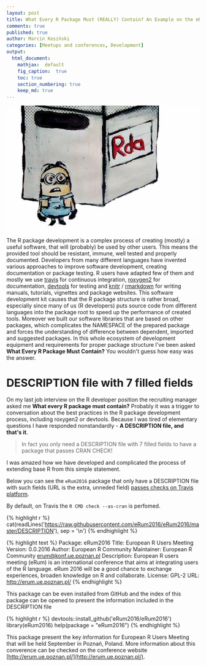 ```yaml
---
layout: post
title: What Every R Package Must (REALLY) Contain? An Example on the eRum2016 Package
comments: true
published: true
author: Marcin Kosiński
categories: [Meetups and conferences, Development]
output:
  html_document:
    mathjax:  default
    fig_caption:  true
    toc: true
    section_numbering: true
    keep_md: true
---
```


<img src="/images/fulls/what.jpg" class="fit image"> The R package development is a complex process of creating (mostly) a useful software, that will (probably) be used by other users. This means the provided tool should be resistant, immune, well tested and properly documented. Developers from many different languages have invented various approaches to improve software development, creating documentation or package testing. R users have adapted few of them and mostly we use [travis](https://travis-ci.org/) for continuous integration, [roxygen2](https://cran.r-project.org/web/packages/roxygen2/index.html) for documentation, [devtools](https://github.com/hadley/devtools) for testing and [knitr](http://yihui.name/knitr/) / [rmarkdown](http://rmarkdown.rstudio.com/) for writing manuals, tutorials, vignettes and package websites. This software development kit causes that the R package structure is rather broad, especially since many of us (R developers) puts source code from different languages into the package root to speed up the performance of created tools. Moreover we built our software libraries that are based on other packages, which complicates the NAMESPACE of the prepared package and forces the understanding of difference between dependent, imported and suggested packages. In this whole ecosystem of development equipment and requirements for proper package structure I've been asked **What Every R Package Must Contain?** You wouldn't guess how easy was the answer.

# DESCRIPTION file with 7 filled fields

On my last job interview on the R developer position the recruiting manager asked me **What every R package must contain?** Probably it was a trigger to conversation about the best practices in the R package development process, including roxygen2 or devtools. Because I was tired of elementary questions I have responded nonstandardly - **A DESCRIPTION file, and that's it**.

> In fact you only need a DESCRIPTION file with 7 filled fields to have a package that passes CRAN CHECK! 

I was amazed how we have developed and complicated the process of extending base R from this simple statement. 

Below you can see the `eRum2016` package that only have a DESCRIPTION file with such fields (URL is the extra, unneded field) [passes checks on Travis platform](https://travis-ci.org/eRum2016/eRum2016). 

By default, on Travis the `R CMD check --as-cran` is perfomed.


{% highlight r %}
cat(readLines('https://raw.githubusercontent.com/eRum2016/eRum2016/master/DESCRIPTION'),
    sep = '\n')
{% endhighlight %}



{% highlight text %}
Package: eRum2016
Title: European R Users Meeting
Version: 0.0.2016
Author: European R Community
Maintainer: European R Community <erum@konf.ue.poznan.pl>
Description: European R users meeting (eRum) is an international conference that aims at integrating users of the R language.
    eRum 2016 will be a good chance to exchange experiences, broaden knowledge on R and collaborate.
License: GPL-2
URL: http://erum.ue.poznan.pl/
{% endhighlight %}


This package can be even installed from GitHub and the index of this package can be opened to present the information included in the DESCRIPTION file


{% highlight r %}
devtools::install_github('eRum2016/eRum2016')
library(eRum2016)
help(package = "eRum2016")
{% endhighlight %}

This package present the key information for European R Users Meeting that will be held September in Poznań, Poland. More information about this converence can be checked on the conference website [http://erum.ue.poznan.pl/](http://erum.ue.poznan.pl/).
